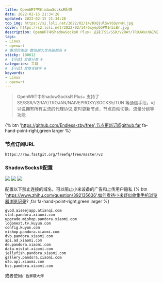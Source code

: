 ```yaml
---
title: OpenWRT中ShadowSocksR配置
date: 2022-02-15 21:34:28
updated: 2022-02-15 21:34:28
top_img: https://s2.loli.net/2022/02/14/RXQjUlSwY6DyrvM.jpg
cover: https://s2.loli.net/2022/02/14/6xyepGOPM1n5iBr.jpg
description: OpenWRT中ShadowSocksR Plus+ 支持了SS/SSR/V2RAY/TROJAN/NAIVEPROXY/SOCKS5/TUN 等通信手段，可以说拥有所有主流的代理协议,定时更新节点，节点自动切换，流量分组等功能
tags:
- Linux
- openwrt
# 置顶优先级 数值越大优先级越高 #
sticky: 100012
# 【可选】文章分类 #
categories: 工具
# 【可选】文章关键字 #
keywords:
- Linux
- openwrt
---
```


> OpenWRT中ShadowSocksR Plus+ 支持了SS/SSR/V2RAY/TROJAN/NAIVEPROXY/SOCKS5/TUN 等通信手段，可以说拥有所有主流的代理协议,定时更新节点，节点自动切换，流量分组等功能

{% btn 'https://github.com/Endless-zby/free',节点更新订阅github,far fa-hand-point-right,green larger %}
### 节点订阅URL

```http request
https://raw.fastgit.org/freefq/free/master/v2
```

### ShadowSocksR配置
![](https://s2.loli.net/2022/02/15/ubzEQx4Cg9NT7BF.png)
![](https://s2.loli.net/2022/02/15/wafPnBXktUgDFLu.png)
![](https://s2.loli.net/2022/02/15/X3NfIvzOtV67cb2.png)

配置以下禁止连接的域名，可以阻止小米设备的广告和上传用户隐私 {% btn 'https://www.zhihu.com/question/392135636',如何看待小米疑似收集手机浏览器浏览记录?
,far fa-hand-point-right,green larger %}

```http request
gvod.aiseejapp.atianqi.com
stat.pandora.xiaomi.com
upgrade.mishop.pandora.xiaomi.com
logonext.tv.kuyun.com
config.kuyun.com
mishop.pandora.xiaomi.com
dvb.pandora.xiaomi.com
api.ad.xiaomi.com
de.pandora.xiaomi.com
data.mistat.xiaomi.com
jellyfish.pandora.xiaomi.com
gallery.pandora.xiaomi.com
o2o.api.xiaomi.com
bss.pandora.xiaomi.com
```
或者使用`广告屏蔽大师`
